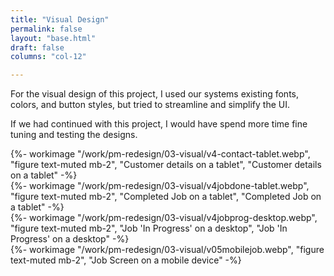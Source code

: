 ```yaml
---
title: "Visual Design"
permalink: false
layout: "base.html"
draft: false
columns: "col-12"

---
```

<div class="container lg gap-1">
<div class="col col-12 col-12 md-8 lg-7 mb-2">

For the visual design of this project, I used our systems existing fonts, colors, and button styles, but tried to streamline and simplify the UI. 

If we had continued with this project, I would have spend more time fine tuning and testing the designs.

<div class="container mt-5">
<div class="col col-6 sm-6 md-4 float-left mb-1">
{%- workimage "/work/pm-redesign/03-visual/v4-contact-tablet.webp", "figure text-muted mb-2", "Customer details on a tablet", "Customer details on a tablet"  -%}
</div>
<div class="col col-6  sm-6 md-4  float-left mb-1">
{%- workimage "/work/pm-redesign/03-visual/v4jobdone-tablet.webp", "figure text-muted mb-2", "Completed Job on a tablet", "Completed Job on a tablet"  -%}
</div>
<div class="col col-6  sm-6 md-4 float-left mb-1">
{%- workimage "/work/pm-redesign/03-visual/v4jobprog-desktop.webp", "figure text-muted mb-2", "Job 'In Progress' on a desktop", "Job 'In Progress' on a desktop"  -%}
</div>
<div class="col xxs-6 sm-3 md-2">
  {%- workimage "/work/pm-redesign/03-visual/v05mobilejob.webp", "figure text-muted mb-2", "Job Screen on a mobile device" -%}
</div>
</div>


</div>
</div>